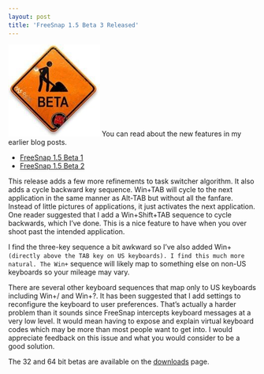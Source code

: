 ```yaml
---
layout: post
title: 'FreeSnap 1.5 Beta 3 Released'
---
```

![](/cdn/images/blog/FreeSnap1.5Beta_117EF/beta.jpg) You can read about the new features in my earlier blog posts.

  * [FreeSnap 1.5 Beta 1](/blog/post/2008/11/11/freesnap-1-5-beta)
  * [FreeSnap 1.5 Beta 2](/blog/post/2008/11/17/freesnap-1-5-beta-2)

This release adds a few more refinements to task switcher algorithm. It also adds a cycle backward key sequence. Win+TAB will cycle to the next application in the same manner as Alt-TAB but without all the fanfare. Instead of little pictures of applications, it just activates the next application. One reader suggested that I add a Win+Shift+TAB sequence to cycle backwards, which I’ve done. This is a nice feature to have when you over shoot past the intended application.

I find the three-key sequence a bit awkward so I’ve also added Win+` (directly above the TAB key on US keyboards). I find this much more natural. The Win+` sequence will likely map to something else on non-US keyboards so your mileage may vary.

There are several other keyboard sequences that map only to US keyboards including Win+/ and Win+?. It has been suggested that I add settings to reconfigure the keyboard to user preferences. That’s actually a harder problem than it sounds since FreeSnap intercepts keyboard messages at a very low level. It would mean having to expose and explain virtual keyboard codes which may be more than most people want to get into. I would appreciate feedback on this issue and what you would consider to be a good solution.

The 32 and 64 bit betas are available on the [downloads](/downloads) page.
